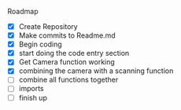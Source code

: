 Roadmap
- [x] Create Repository
- [x] Make commits to Readme.md
- [x] Begin coding
- [x] start doing the code entry section
- [x] Get Camera function working
- [x] combining the camera with a scanning function
- [ ] combine all functions together
- [ ] imports
- [ ] finish up
